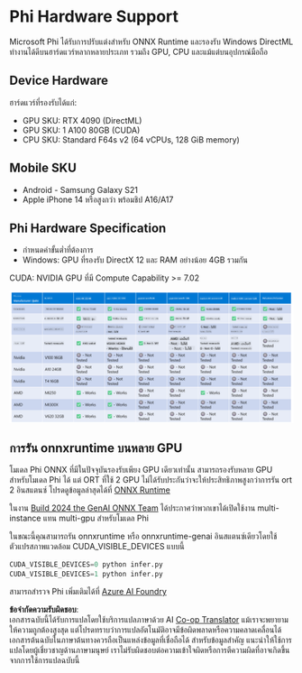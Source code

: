 <!--
CO_OP_TRANSLATOR_METADATA:
{
  "original_hash": "8cdc17ce0f10535da30b53d23fe1a795",
  "translation_date": "2025-05-09T07:49:50+00:00",
  "source_file": "md/01.Introduction/01/01.Hardwaresupport.md",
  "language_code": "th"
}
-->
# Phi Hardware Support

Microsoft Phi ได้รับการปรับแต่งสำหรับ ONNX Runtime และรองรับ Windows DirectML ทำงานได้ดีบนฮาร์ดแวร์หลากหลายประเภท รวมถึง GPU, CPU และแม้แต่บนอุปกรณ์มือถือ

## Device Hardware  
ฮาร์ดแวร์ที่รองรับได้แก่:

- GPU SKU: RTX 4090 (DirectML)
- GPU SKU: 1 A100 80GB (CUDA)
- CPU SKU: Standard F64s v2 (64 vCPUs, 128 GiB memory)

## Mobile SKU

- Android - Samsung Galaxy S21
- Apple iPhone 14 หรือสูงกว่า พร้อมชิป A16/A17

## Phi Hardware Specification

- กำหนดค่าขั้นต่ำที่ต้องการ
- Windows: GPU ที่รองรับ DirectX 12 และ RAM อย่างน้อย 4GB รวมกัน

CUDA: NVIDIA GPU ที่มี Compute Capability >= 7.02

![HardwareSupport](../../../../../translated_images/01.phihardware.925db5699da7752cf486314e6db087580583cfbcd548970f8a257e31a8aa862c.th.png)

## การรัน onnxruntime บนหลาย GPU

โมเดล Phi ONNX ที่มีในปัจจุบันรองรับเพียง GPU เดียวเท่านั้น สามารถรองรับหลาย GPU สำหรับโมเดล Phi ได้ แต่ ORT ที่ใช้ 2 GPU ไม่ได้รับประกันว่าจะให้ประสิทธิภาพสูงกว่าการรัน ort 2 อินสแตนซ์ โปรดดูข้อมูลล่าสุดได้ที่ [ONNX Runtime](https://onnxruntime.ai/)

ในงาน [Build 2024 the GenAI ONNX Team](https://youtu.be/WLW4SE8M9i8?si=EtG04UwDvcjunyfC) ได้ประกาศว่าพวกเขาได้เปิดใช้งาน multi-instance แทน multi-gpu สำหรับโมเดล Phi

ในขณะนี้คุณสามารถรัน onnxruntime หรือ onnxruntime-genai อินสแตนซ์เดียวโดยใช้ตัวแปรสภาพแวดล้อม CUDA_VISIBLE_DEVICES แบบนี้

```Python
CUDA_VISIBLE_DEVICES=0 python infer.py
CUDA_VISIBLE_DEVICES=1 python infer.py
```

สามารถสำรวจ Phi เพิ่มเติมได้ที่ [Azure AI Foundry](https://ai.azure.com)

**ข้อจำกัดความรับผิดชอบ**:  
เอกสารฉบับนี้ได้รับการแปลโดยใช้บริการแปลภาษาด้วย AI [Co-op Translator](https://github.com/Azure/co-op-translator) แม้เราจะพยายามให้ความถูกต้องสูงสุด แต่โปรดทราบว่าการแปลอัตโนมัติอาจมีข้อผิดพลาดหรือความคลาดเคลื่อนได้ เอกสารต้นฉบับในภาษาต้นทางควรถือเป็นแหล่งข้อมูลที่เชื่อถือได้ สำหรับข้อมูลสำคัญ แนะนำให้ใช้การแปลโดยผู้เชี่ยวชาญด้านภาษามนุษย์ เราไม่รับผิดชอบต่อความเข้าใจผิดหรือการตีความผิดที่อาจเกิดขึ้นจากการใช้การแปลฉบับนี้